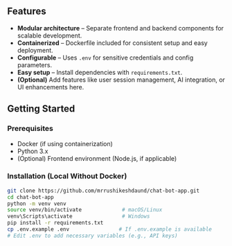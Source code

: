 ## Features

- **Modular architecture** – Separate frontend and backend components for scalable development.
- **Containerized** – Dockerfile included for consistent setup and easy deployment.
- **Configurable** – Uses `.env` for sensitive credentials and config parameters.
- **Easy setup** – Install dependencies with `requirements.txt`.
- **(Optional)** Add features like user session management, AI integration, or UI enhancements here.

## Getting Started

### Prerequisites

- Docker (if using containerization)
- Python 3.x
- (Optional) Frontend environment (Node.js, if applicable)

### Installation (Local Without Docker)

```bash
git clone https://github.com/mrrushikeshdaund/chat-bot-app.git
cd chat-bot-app
python -m venv venv
source venv/bin/activate             # macOS/Linux
venv\Scripts\activate                # Windows
pip install -r requirements.txt
cp .env.example .env                # If .env.example is available
# Edit .env to add necessary variables (e.g., API keys)
```

